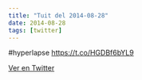 ```yaml
---
title: "Tuit del 2014-08-28"
date: 2014-08-28
tags: [twitter]
---
```


#hyperlapse https://t.co/HGDBf6bYL9



[Ver en Twitter](https://twitter.com/i/web/status/505111556028633088)
